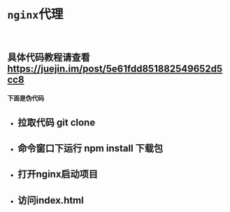 # `nginx`代理<br><br>
##    具体代码教程请查看 https://juejin.im/post/5e61fdd851882549652d5cc8  
####  下面是伪代码

* ## 拉取代码 git clone 
* ## 命令窗口下运行 npm install 下载包
* ## 打开nginx启动项目
* ## 访问index.html
